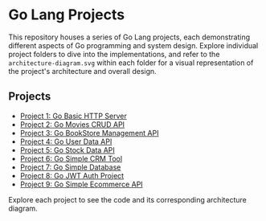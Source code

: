 # Go Lang Projects

This repository houses a series of Go Lang projects, each demonstrating different aspects of Go programming and system design. Explore individual project folders to dive into the implementations, and refer to the `architecture-diagram.svg` within each folder for a visual representation of the project's architecture and overall design.

## Projects

-   [Project 1: Go Basic HTTP Server](./go-basic-http-server)
-   [Project 2: Go Movies CRUD API](./go-movies-crud-api)
-   [Project 3: Go BookStore Management API](./go-bookstore-management-api)
-   [Project 4: Go User Data API](./go-user-data-api)
-   [Project 5: Go Stock Data API](./go-stock-data-api)
-   [Project 6: Go Simple CRM Tool](./go-simple-crm-tool)
-   [Project 7: Go Simple Database](./go-simple-database)
-   [Project 8: Go JWT Auth Project](./go-jwt-auth-project/)
-   [Project 9: Go Simple Ecommerce API](./go-simple-ecommerce-api/)

Explore each project to see the code and its corresponding architecture diagram.
